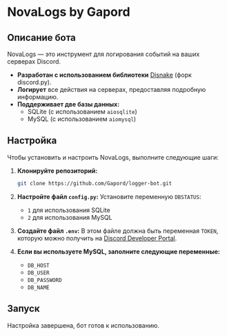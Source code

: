 # NovaLogs by Gapord

## Описание бота

NovaLogs — это инструмент для логирования событий на ваших серверах Discord. 

- **Разработан с использованием библиотеки** [Disnake](https://docs.disanek.dev/) (форк discord.py).
- **Логирует** все действия на серверах, предоставляя подробную информацию.
- **Поддерживает две базы данных:** 
  - SQLite (с использованием `aiosqlite`)
  - MySQL (с использованием `aiomysql`)

## Настройка

Чтобы установить и настроить NovaLogs, выполните следующие шаги:

1. **Клонируйте репозиторий:**
   ```bash
   git clone https://github.com/Gapord/logger-bot.git
   ```

2. **Настройте файл `config.py`:**
   Установите переменную `DBSTATUS`:
   - `1` для использования SQLite
   - `2` для использования MySQL

3. **Создайте файл `.env`:**
   В этом файле должна быть переменная `TOKEN`, которую можно получить на [Discord Developer Portal](https://discord.com/developers/applications).

4. **Если вы используете MySQL, заполните следующие переменные:**
   - `DB_HOST`
   - `DB_USER`
   - `DB_PASSWORD`
   - `DB_NAME`

## Запуск

Настройка завершена, бот готов к использованию.